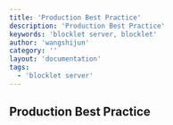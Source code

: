 ```yaml
---
title: 'Production Best Practice'
description: 'Production Best Practice'
keywords: 'blocklet server, blocklet'
author: 'wangshijun'
category: ''
layout: 'documentation'
tags:
  - 'blocklet server'
---
```


## Production Best Practice

[//]: # (TODO: Finish Document)
